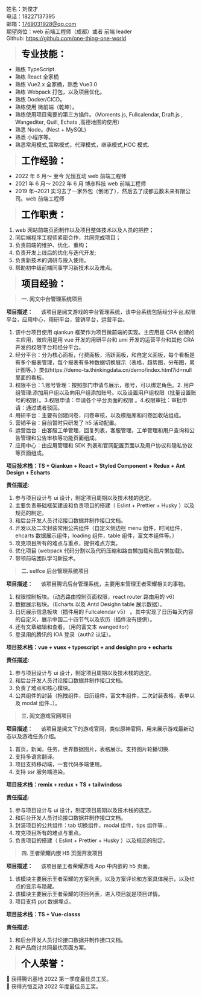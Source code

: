 姓名：刘俊才  
电话：18227137395  
邮箱：1769031928@qq.com  
期望岗位：web 前端工程师（成都）或者 前端 leader  
Github: https://github.com/one-thing-one-world

<!-- 个人博客: www.flyfrag.cn -->

> **<font color=black face="仿宋" size=5 >专业技能：</font>**

- 熟练 TypeScript.
- 熟练 React 全家桶
- 熟练 Vue2.x 全家桶，熟悉 Vue3.0
- 熟练 Webpack 打包，以及项目优化。
- 熟练 Docker/CICD。
- 熟练使用 微前端（乾坤）。
- 熟练使用项目需要的第三方插件。（Moments.js, Fullcalendar, Draft.js , Wangediter, Quill, Echats ,高德地图的使用）
- 熟悉 Node。(Nest + MySQL)
- 熟悉 小程序等。
- 熟悉常用模式,策略模式，代理模式，继承模式,HOC 模式.

> **<font color=black face="仿宋" size=5 >工作经验：</font>**

- 2022 年 6 月～ 至今 光恒互动 web 前端工程师
- 2021 年 6 月～ 2022 年 6 月 博彦科技 web 前端工程师
- 2019 年~2021 实习去了一家外包（倒闭了），然后去了成都云数未来有限公司。web 前端工程师

> **<font color=black face="仿宋" size=5 >工作职责：</font>**

1. web 网站前端页面制作以及项目整体技术以及人员的把控；
2. 同后端程序工程师紧密合作，共同完成项目；
3. 负责前端的维护、优化、重构；
4. 负责开发上线后的优化与迭代开发;
5. 负责新技术的调研与投入使用。
6. 帮助初中级前端同事学习新技术以及难点。

> **<font color=black face="仿宋" size=5 >项目经验：</font>**

> **一. 阅文中台管理系统项目**

**项目描述：**
&emsp; 该项目是阅文游戏的中台管理系统，该中台系统包括经分平台,权限平台，应用中心，用研平台，营销平台，运营平台。

1. 该中台项目使用 qiankun 框架作为项目微前端的实现。主应用是 CRA 创建的主应用，微应用是用 vue 开发的用研平台和 umi 开发的运营平台和其他 CRA 开发的权限平台和经分平台。
2. 经分平台：分为核心面板，付费面板，活跃面板，和自定义面板，每个看板是有多个报表管理，每个报表有多种数据切换展示（表格，趋势图，分布图，累计图等。）类似https://demo-ta.thinkingdata.cn/demo/index.html?id=null 里面的看板。
3. 权限平台：1.账号管理：按照部门申请与展示，账号，可以绑定角色。2. 用户组管理:添加用户组以及向用户组添加账号。以及设置用户组权限（批量设置账号的权限）。3.权限申请：申请各个平台页面的权限 。4.权限审批：审批申请：通过或者驳回。
4. 用研平台：主要有创建问卷，问卷审核，以及模版库和问卷回收站组成。
5. 营销平台：目前暂时只研发了 h5 活动配置。
6. 运营后台：由客服工单管理，回复列表，客服管理，工单管理和用户查询和公告管理和公告审核等功能页面组成。
7. 应用中心：由应用管理和 SDK 列表和官网配置页面以及用户协议和隐私协议等页面组成。

**项目技术栈：TS + Qiankun + React + Styled Component + Redux + Ant Design + Echarts**

**责任描述:**

1. 参与项目设计与 ui 设计，制定项目周期以及技术栈的选定。
2. 主要负责基础框架建设和负责项目的搭建（ Eslint + Prettier + Husky ）以及规范的制定。
3. 和后台开发人员讨论接口数据并制作接口文档。
4. 开发以及二次封装常用公共组件（自定义侧边栏 menu 组件，时间组件，ehcarts 数据展示组件，loading 组件，table 组件，富文本组件等。）
5. 攻克项目所有的难点与重点，提供难点方案。
6. 优化项目 (webpack 代码分割以及代码压缩和路由懒加载和图片懒加载)。
7. 带领前端团队学习新技术。

> **二. selfce 后台管理系统项目**

**项目描述：**
&emsp; 该项目腾讯后台管理系统，主要用来管理王者荣耀相关的事物。

1. 权限控制板块。（动态路由控制页面权限，react router 路由用的 v6）
2. 数据展示板块。（Echarts 以及 Antd Desighn table 展示数据）。
3. 日历展示信息板块（插件用的 Fullcalendar v5） 。其中实现了日历每天内容的自定义，展示中国二十四节气以及农历（插件没有提供）。
4. 还有文章编辑和查看。（用的富文本 wangeditor）
5. 登录用的腾讯的 IOA 登录（auth2 认证）。

**项目技术栈：vue + vuex + typescript + and desighn pro + echarts**

**责任描述:**

1. 参与项目设计与 ui 设计，制定项目周期以及技术栈的选定。
2. 和后台开发人员讨论接口数据并制作接口文档。
3. 负责了难点和核心模块。
4. 公共组件的封装（拖拽组件，日历组件，富文本组件，二次封装表格，表单以及 modal 组件..）。

> **三. 阅文游戏官网项目**

**项目描述：**
&emsp; 该项目是阅文下的游戏官网，类似原神官网，用来展示游戏最新动态以及游戏任务介绍。

1. 首页，新闻，任务，世界数据图片，表格展示。支持图片轮播切换.
2. 支持多语言翻译。
3. 项目支持移动端，一套代码多端使用。
4. 支持 ssr 服务端渲染。

**项目技术栈：remix + redux + TS + tailwindcss**

**责任描述:**

1. 参与项目设计与 ui 设计，制定项目周期以及技术栈的选定。
2. 和后台开发人员讨论接口数据并制作接口文档。
3. 封装项目的公共组件：tab 切换组件，modal 组件，tips 组件等...
4. 攻克项目所有的难点与重点。
5. 负责项目的搭建（ Eslint + Prettier + Husky ）以及规范的制定。

> **四. 王者荣耀内嵌 H5 页面开发项目**

**项目描述：**
&emsp; 该项目是王者荣耀游戏 App 中内嵌的 h5 页面。

1. 该模块主要展示王者荣耀的方案列表，以及方案评论和方案具体展示，以及红点的显示与隐藏。
2. 该模块主要展示王者荣耀的项目列表，进入项目就是项目详情。
3. 项目支持 ppt 数据埋点。

**项目技术栈：TS + Vue-classs**

**责任描述:**

1. 和后台开发人员讨论接口数据并制作接口文档。
2. 和产品商讨共同最优页面方案。

<!-- > **五. 个人博客项目**

**项目描述：**

&emsp; 该项目是自己的开源博客项目，博客主要展示学习感悟、生活感慨、爱好研究。文章囊括计算机、哲学、玄学、科学、生活感悟等。

**前端:**

1. 博客使用 react(hook) 和 materialui。
2. 您也可以通过支付宝和微信对我支持～
3. 如果有什么建议或者想法可以通过博客的邮箱联系我。

**后端:**

4. 项目服务于博客的前端 使用 node(nest) 和 mysql。
5. 服务提供前端文章的增删改查等接口。
6. 服务提供前端登录鉴权等接口。
7. mysql 数据库增删改和备份以及恢复。

**部署：**

通过所有的项目都是通过编写.yml 文件和 dockerfile 文件，实现前端和后端的 cicd 部署。

**项目前端技术栈：使用 Nest + TS + Mysql + Docker/CICD 技术栈**
**项目后端技术栈：使用 React + TS + Styled-componest + Redux + Docker/CICD 等技术栈**

**个人博客地址: www.flyfrag.cn**
**个人代码地址: https://github.com/one-thing-one-world/blog-client** -->

> **<font color=black face="仿宋" size=5 >个人荣誉：</font>**

🎉 获得腾讯基地 2022 第一季度最佳员工奖。  
🎉 获得光恒互动 2022 年度最佳员工奖。
